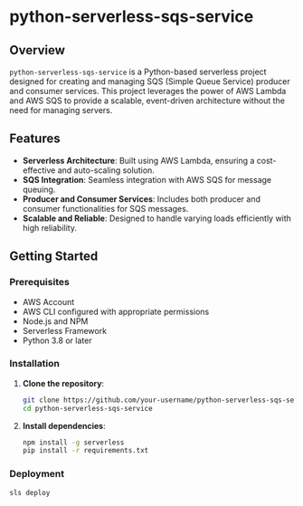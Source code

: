 # python-serverless-sqs-service

## Overview

`python-serverless-sqs-service` is a Python-based serverless project designed for creating and managing SQS (Simple Queue Service) producer and consumer services. This project leverages the power of AWS Lambda and AWS SQS to provide a scalable, event-driven architecture without the need for managing servers.

## Features

- **Serverless Architecture**: Built using AWS Lambda, ensuring a cost-effective and auto-scaling solution.
- **SQS Integration**: Seamless integration with AWS SQS for message queuing.
- **Producer and Consumer Services**: Includes both producer and consumer functionalities for SQS messages.
- **Scalable and Reliable**: Designed to handle varying loads efficiently with high reliability.

## Getting Started

### Prerequisites

- AWS Account
- AWS CLI configured with appropriate permissions
- Node.js and NPM
- Serverless Framework
- Python 3.8 or later

### Installation

1. **Clone the repository**:
   ```bash
   git clone https://github.com/your-username/python-serverless-sqs-service.git
   cd python-serverless-sqs-service

2. **Install dependencies**:
    ```bash
    npm install -g serverless
    pip install -r requirements.txt

### Deployment

```bash
sls deploy
```